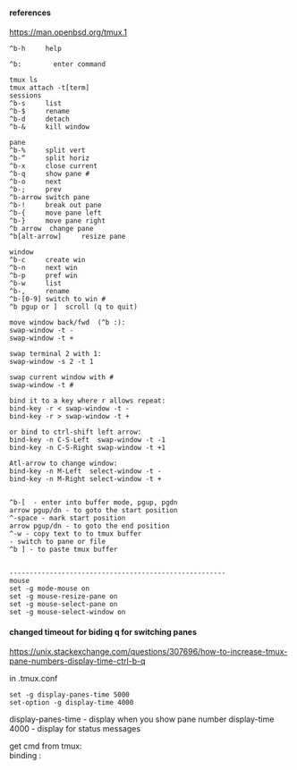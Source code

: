 #### references  
https://man.openbsd.org/tmux.1

```
^b-h     help

^b:        enter command

tmux ls
tmux attach -t[term]
sessions
^b-s     list
^b-$     rename
^b-d     detach
^b-&     kill window

pane
^b-%     split vert
^b-“     split horiz
^b-x     close current
^b-q     show pane #
^b-o     next 
^b-;     prev
^b-arrow switch pane
^b-!     break out pane
^b-{     move pane left
^b-}     move pane right
^b arrow  change pane
^b[alt-arrow]     resize pane

window
^b-c     create win
^b-n     next win
^b-p     pref win
^b-w     list
^b-,     rename
^b-[0-9] switch to win #
^b pgup or ]  scroll (q to quit)

move window back/fwd  (^b :):
swap-window -t -
swap-window -t +

swap terminal 2 with 1:
swap-window -s 2 -t 1

swap current window with #
swap-window -t #

bind it to a key where r allows repeat:
bind-key -r < swap-window -t -
bind-key -r > swap-window -t +

or bind to ctrl-shift left arrow:
bind-key -n C-S-Left  swap-window -t -1
bind-key -n C-S-Right swap-window -t +1

Atl-arrow to change window:
bind-key -n M-Left  select-window -t -
bind-key -n M-Right select-window -t +


^b-[  - enter into buffer mode, pgup, pgdn
arrow pgup/dn - to goto the start position
^-space - mark start position
arrow pgup/dn - to goto the end position
^-w - copy text to to tmux buffer
- switch to pane or file
^b ] - to paste tmux buffer


------------------------------------------------------
mouse
set -g mode-mouse on
set -g mouse-resize-pane on
set -g mouse-select-pane on
set -g mouse-select-window on
```

#### changed timeout for biding q for switching panes  
https://unix.stackexchange.com/questions/307696/how-to-increase-tmux-pane-numbers-display-time-ctrl-b-q  

in .tmux.conf  
```
set -g display-panes-time 5000
set-option -g display-time 4000
```
display-panes-time - display when you show pane number 
display-time 4000 - display for status messages


get cmd from tmux:  
binding :  



